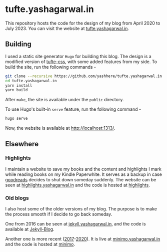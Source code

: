 # tufte.yashagarwal.in

This repository hosts the code for the design of my blog from April 2020 to July 2023. You can visit the website at [tufte.yashagarwal.in](https://tufte.yashagarwal.in/).

## Building
I used a static site generator `Hugo` for building this blog. The design is a modified version of [tufte-css](https://github.com/edwardtufte/tufte-css), with some added features from my side.
To build the site, run the following commands -
```bash
git clone --recursive https://github.com/yashhere/tufte.yashagarwal.in
cd tufte.yashagarwal.in
yarn install
yarn build
```

After `make`, the site is available under the `public` directory.

To use Hugo's built-in `serve` feature, run the following command -
```bash
hugo serve
```
Now, the website is available at [http://localhost:1313/](http://localhost:1313/).

## Elsewhere
### Highlights
I maintain a website to save my books and the content and highlights I mark while reading books on my Kindle Paperwhite. It serves as a backup in case [goodreads](https://www.goodreads.com/yashhere) decides to shut down someday suddenly. The website can be seen at [highlights.yashagarwal.in](https://highlights.yashagarwal.in/) and the code is hosted at [highlights](https://github.com/yashhere/highlights).

### Old blogs
I also host some of the older versions of my blog. The purpose is to make the process smooth if I decide to go back someday.

One from 2016 can be seen at [jekyll.yashagarwal.in](https://jekyll.yashagarwal.in/), and the code is available at [Jekyll-Blog](https://github.com/yashhere/Jekyll-Blog).

Another one is more recent ([2017](https://github.com/yashhere/tufte.yashagarwal.in/commit/42165108f3cc94cc9c60ae07c1981eb6d5d06751)-[2020](https://github.com/yashhere/tufte.yashagarwal.in/commit/bb7139ba1d4a96127b7a6c7718d5239d7eb35068)). It is live at [minimo.yashagarwal.in](https://minimo.yashagarwal.in/) and the code is hosted at [minimo](https://github.com/yashhere/tufte.yashagarwal.in/tree/minimo).
